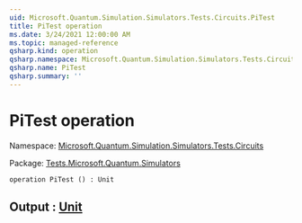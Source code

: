 ```yaml
---
uid: Microsoft.Quantum.Simulation.Simulators.Tests.Circuits.PiTest
title: PiTest operation
ms.date: 3/24/2021 12:00:00 AM
ms.topic: managed-reference
qsharp.kind: operation
qsharp.namespace: Microsoft.Quantum.Simulation.Simulators.Tests.Circuits
qsharp.name: PiTest
qsharp.summary: ''
---
```


# PiTest operation

Namespace: [Microsoft.Quantum.Simulation.Simulators.Tests.Circuits](xref:Microsoft.Quantum.Simulation.Simulators.Tests.Circuits)

Package: [Tests.Microsoft.Quantum.Simulators](https://nuget.org/packages/Tests.Microsoft.Quantum.Simulators)




```qsharp
operation PiTest () : Unit
```


## Output : [Unit](xref:microsoft.quantum.lang-ref.unit)

